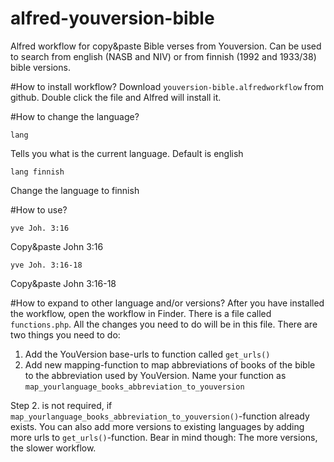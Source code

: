 # alfred-youversion-bible
Alfred workflow for copy&amp;paste Bible verses from Youversion. Can be used to search from english (NASB and NIV) or from finnish (1992 and 1933/38) bible versions.

#How to install workflow?
Download `youversion-bible.alfredworkflow` from github. Double click the file and Alfred will install it.

#How to change the language?
```
lang
```
Tells you what is the current language. Default is english

```
lang finnish
```
Change the language to finnish

#How to use?
```
yve Joh. 3:16 
```
Copy&paste John 3:16

```
yve Joh. 3:16-18 
```
Copy&paste John 3:16-18

#How to expand to other language and/or versions?
After you have installed the workflow, open the workflow in Finder. There is a file called `functions.php`. All the changes you need to do will be in this file. There are two things you need to do:

1. Add the YouVersion base-urls to function called `get_urls()`
2. Add new mapping-function to map abbreviations of books of the bible to the abbreviation used by YouVersion. Name your function as `map_yourlanguage_books_abbreviation_to_youversion`

Step 2. is not required, if `map_yourlanguage_books_abbreviation_to_youversion()`-function already exists. You can also add more versions to existing languages by adding more urls to `get_urls()`-function. Bear in mind though: The more versions, the slower workflow.
